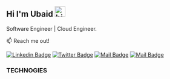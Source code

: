 ## Hi I'm Ubaid <img src="https://user-images.githubusercontent.com/1303154/88677602-1635ba80-d120-11ea-84d8-d263ba5fc3c0.gif" width="28px" alt="hi">

Software Engineer | Cloud Engineer.

:mailbox: Reach me out!

[![Linkedin Badge](https://img.shields.io/badge/-ubihacks-0e76a8?style=flat&labelColor=0e76a8&logo=linkedin&logoColor=white)](https://www.linkedin.com/in/ubihacks/)
[![Twitter Badge](https://img.shields.io/badge/-@ubihack-1ca0f1?style=flat&labelColor=1ca0f1&logo=twitter&logoColor=white&link=https://twitter.com/Ipenywis)](https://twitter.com/ubihack) [![Mail Badge](https://img.shields.io/badge/-@ubihacks-e84393?style=flat&labelColor=e84393&logo=instagram&logoColor=white)](https://www.instagram.com/ubihacks) [![Mail Badge](https://img.shields.io/badge/-ubaid-c0392b?style=flat&labelColor=c0392b&logo=gmail&logoColor=white)](mailto:ubaidifti@gmail.com)


### TECHNOGIES


